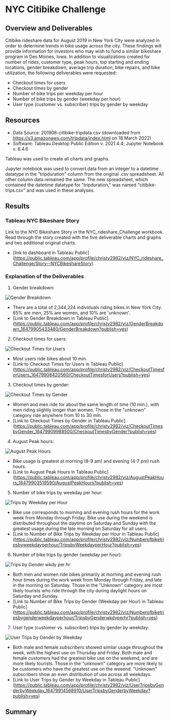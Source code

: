 # NYC Citibike Challenge
## Overview and Deliverables
Citibike rideshare data for August 2019 in New York City were analyzed in order to determine trends in bike usage across the city.  These findings will provide information for investors who may wish to fund a similar bikeshare program in Des Moines, Iowa. In addition to visualizations created for number of rides, customer type, peak hours, top starting and ending locations, gender breakdown, average trip duration, bike repairs, and bike utilization, the following deliverables were requested:
  - Checkout times for users
  - Checkout times by gender
  - Number of bike trips per weekday per hour
  - Number of bike trips by gender (weekday per hour)
  - User type (customer vs. subscriber) trips by gender by weekday

## Resources
- Data Source: 201908-citibike-tripdata.csv (downloaded from https://s3.amazonaws.com/tripdata/index.html on 18 March 2022)
- Software: Tableau Desktop Public Edition v. 2021.4.4; Jupyter Notebook v. 6.4.6

Tableau was used to create all charts and graphs.

Jupyter notebook was used to convert data from an integer to a datetime datatype in the "tripduration" column from the original .csv spreadsheet.  All other column data remained the same.  The new spreadsheet, which contained the datetime datatype for "tripduration," was named "citibike-trips.csv" and was used in these analyses.

## Results
### Tableau NYC Bikeshare Story
Link to the NYC Bikeshare Story in the NYC_rideshare_Challenge workbook.  Read through the story created with the five deliverable charts and graphs and two additional original charts.
- [link to dashboard in Tableau Public] (https://public.tableau.com/app/profile/christy2982/viz/NYC_rideshare_Challenge/Story--NYCBikeshareStory)

### Explanation of the Deliverables
 1) Gender breakdown:
 
![Gender Breakdown](https://user-images.githubusercontent.com/95387273/159580834-1355d2b0-f059-439a-aee4-c4b392b37bbd.png)

- There are a total of 2,344,224 individuals riding bikes in New York City.  65% are men, 25% are women, and 10% are 'unknown'.
- [Link to Gender Breakdown in Tableau Public] (https://public.tableau.com/app/profile/christy2982/viz/GenderBreakdown_16479905433480/GenderBreakdown?publish=yes)



2) Checkout times for users:

![Checkout Times for Users](https://user-images.githubusercontent.com/95387273/159582769-b02e9fd4-c722-44b5-b1f1-cdcca0bca428.png)

- Most users ride bikes about 10 min.
- [Link to Checkout Times for Users in Tableau Public] (https://public.tableau.com/app/profile/christy2982/viz/CheckoutTimesforUsers_16479908420560/CheckoutTimesforUsers?publish=yes)



3) Checkout times by gender:

![Checkout Times by Gender](https://user-images.githubusercontent.com/95387273/159583277-b59b4ffc-c55e-4ba7-977e-72dea849f0d7.png)

 - Women and men ride for about the same length of time (10 min.), with men riding slightly longer than women.  Those in the "unknown" category ride anywhere from 10 to 30 min.
 - [Link to Checkout Times by Gender in Tableau Public] (https://public.tableau.com/app/profile/christy2982/viz/CheckoutTimesbyGender_16479909988500/CheckoutTimesbyGender?publish=yes)


4) August Peak hours:

![August Peak Hours](https://user-images.githubusercontent.com/95387273/159583930-35ad09d8-3fca-46c0-873b-1d48f2541c3b.png)

 - Bike usage is greatest at morning (8-9 am) and evening (4-7 pm) rush hours.
 - [Link to August Peak Hours in Tableau Public] (https://public.tableau.com/app/profile/christy2982/viz/AugustPeakHours_16479903519590/AugustPeakHours?publish=yes)


5) Number of bike trips by weekday per hour:

![Trips by Weekday per Hour](https://user-images.githubusercontent.com/95387273/159585060-89a4c93b-2d64-46ff-addf-2f03a76e7096.png)

- Bike use corresponds to morning and evening rush hours for the work week from Monday through Friday.  Bike use during the weekend is distributed throughout the daytime on Saturday and Sunday with the greatest usage during the late morning on Saturday for all users.
- [Link to Number of Bike Trips by Weekday per Hour in Tableau Public] (https://public.tableau.com/app/profile/christy2982/viz/Numberofbiketripsbyweekdayperhour/TripsbyWeekdayperHour?publish=yes)


6)  Number of bike trips by gender (weekday per hour):

![Trips by Gender wkdy per hr](https://user-images.githubusercontent.com/95387273/159585822-aa4b195b-5fc3-47d2-a602-d76c664f1b85.png)

- Both men and women ride bikes primarily at morning and evening rush hour times during the work week from Monday through Friday, and late in the morning on Saturday.  Those in the "Unknown" category are most likely tourists who ride through the city during daylight hours on Saturday and Sunday.
- [Link to Number of Bike Trips by Gender (Weekday per Hour) in Tableau Public] (https://public.tableau.com/app/profile/christy2982/viz/Numberofbiketripsbygenderweekdayperhour/TripsbyGenderwkdyperhr?publish=yes)


7) User type (customer vs. subscriber) trips by gender by weekday:

![User Trips by Gender by Weekday](https://user-images.githubusercontent.com/95387273/159586543-587f1ca3-520e-407c-9f9e-35805b69ab21.png)

- Both male and female *subscribers* showed similar usage throughout the week, with the highest use on Thursday and Friday.  Both male and female *customers* had the greatest bike use on the weekend, and are more likely tourists.  Those in the "unknown" category are more likely to be customers who have the greatest use on the weeend. "Unknown" subscribers show an even distribution of use across all weekdays.
- [Link to User Trips by Gender by Weekday in Tableau Public] (https://public.tableau.com/app/profile/christy2982/viz/UserTripsbyGenderbyWeekday_16479914568910/UserTripsbyGenderbyWeekday?publish=yes)






## Summary
